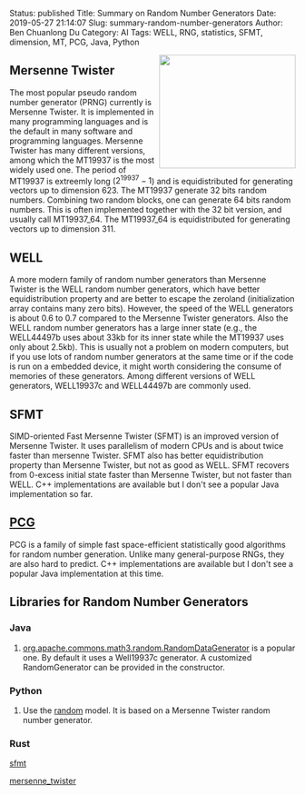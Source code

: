 Status: published
Title: Summary on Random Number Generators
Date: 2019-05-27 21:14:07
Slug: summary-random-number-generators
Author: Ben Chuanlong Du
Category: AI
Tags: WELL, RNG, statistics, SFMT, dimension, MT, PCG, Java, Python

<img src="http://www.legendu.net/media/rng/random-number-generator.png" height="200" width="240" align="right"/>

## Mersenne Twister

The most popular pseudo random number generator (PRNG) currently is Mersenne Twister. 
It is implemented in many programming languages 
and is the default in many software and programming languages.
Mersenne Twister has many different versions, 
among which the MT19937 is the most widely used one. 
The period of MT19937 is extreemly long ($2^{19937}-1$)
and is equidistributed for generating vectors up to dimension 623. 
The MT19937 generate 32 bits random numbers. 
Combining two random blocks, 
one can generate 64 bits random numbers.
This is often implemented together with the 32 bit version, 
and usually call MT19937_64.
The MT19937_64 is equidistributed for generating vectors up to dimension 311.

## WELL

A more modern family of random number generators than Mersenne Twister 
is the WELL random number generators, 
which have better equidistribution property and are better to escape the zeroland 
(initialization array contains many zero bits). 
However, 
the speed of the WELL generators is about 0.6 to 0.7 compared to the Mersenne Twister generators. 
Also the WELL random number generators has a large inner state 
(e.g., the WELL44497b uses about 33kb for its inner state while the MT19937 uses only about 2.5kb). 
This is usually not a problem on modern computers, 
but if you use lots of random number generators at the same time 
or if the code is run on a embedded device, 
it might worth considering the consume of memories of these generators. 
Among different versions of WELL generators, 
WELL19937c and WELL44497b are commonly used. 

## SFMT 

SIMD-oriented Fast Mersenne Twister (SFMT) is an improved version of Mersenne Twister. 
It uses parallelism of modern CPUs and is about twice faster than mersenne Twister. 
SFMT also has better equidistribution property than Mersenne Twister, 
but not as good as WELL.
SFMT recovers from 0-excess initial state faster than Mersenne Twister, 
but not faster than WELL.
C++ implementations are available but I don't see a popular Java implementation so far.

## [PCG](http://www.pcg-random.org/)

PCG is a family of simple fast space-efficient statistically good algorithms 
for random number generation. 
Unlike many general-purpose RNGs, 
they are also hard to predict.
C++ implementations are available but I don't see a popular Java implementation at this time.


## Libraries for Random Number Generators

### Java 

1. [org.apache.commons.math3.random.RandomDataGenerator](http://commons.apache.org/proper/commons-math/javadocs/api-3.6/org/apache/commons/math3/random/RandomDataGenerator.html)
    is a popular one. 
    By default it uses a Well19937c generator.
    A customized RandomGenerator can be provided in the constructor.

### Python

1. Use the [random](https://docs.python.org/3/library/random.html) model.
    It is based on a Mersenne Twister random number generator.

### Rust 

[sfmt](https://lib.rs/crates/sfmt)

[mersenne_twister](https://lib.rs/crates/mersenne_twister)